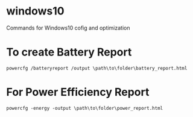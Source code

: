 # windows10
Commands for Windows10 cofig and optimization

# To create Battery Report
    powercfg /batteryreport /output \path\to\folder\battery_report.html

# For Power Efficiency Report
    powercfg -energy -output \path\to\folder\power_report.html

